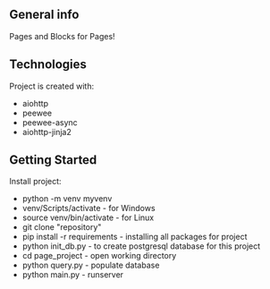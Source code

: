 ## General info
Pages and Blocks for Pages!
	
## Technologies
Project is created with:
* aiohttp
* peewee
* peewee-async
* aiohttp-jinja2
## Getting Started
Install project:
* python -m venv myvenv
* venv/Scripts/activate - for Windows
* source venv/bin/activate - for Linux
* git clone "repository"
* pip install -r requirements - installing all packages for project
* python init_db.py - to create postgresql database for this project
* cd page_project - open working directory
* python query.py - populate database
* python main.py - runserver
	
